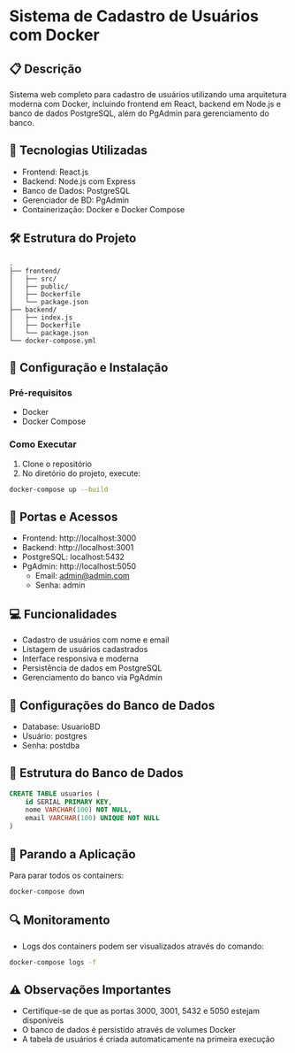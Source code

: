 # Sistema de Cadastro de Usuários com Docker

## 📋 Descrição
Sistema web completo para cadastro de usuários utilizando uma arquitetura moderna com Docker, incluindo frontend em React, backend em Node.js e banco de dados PostgreSQL, além do PgAdmin para gerenciamento do banco.

## 🚀 Tecnologias Utilizadas
- Frontend: React.js
- Backend: Node.js com Express
- Banco de Dados: PostgreSQL
- Gerenciador de BD: PgAdmin
- Containerização: Docker e Docker Compose

## 🛠️ Estrutura do Projeto
```plaintext
.
├── frontend/
│   ├── src/
│   ├── public/
│   ├── Dockerfile
│   └── package.json
├── backend/
│   ├── index.js
│   ├── Dockerfile
│   └── package.json
└── docker-compose.yml
```

## 🔧 Configuração e Instalação

### Pré-requisitos
- Docker
- Docker Compose

### Como Executar
1. Clone o repositório
2. No diretório do projeto, execute:
```bash
docker-compose up --build
```

## 📌 Portas e Acessos
- Frontend: http://localhost:3000
- Backend: http://localhost:3001
- PostgreSQL: localhost:5432
- PgAdmin: http://localhost:5050
  - Email: admin@admin.com
  - Senha: admin

## 💻 Funcionalidades
- Cadastro de usuários com nome e email
- Listagem de usuários cadastrados
- Interface responsiva e moderna
- Persistência de dados em PostgreSQL
- Gerenciamento do banco via PgAdmin

## 🔐 Configurações do Banco de Dados
- Database: UsuarioBD
- Usuário: postgres
- Senha: postdba

## 📝 Estrutura do Banco de Dados
```sql
CREATE TABLE usuarios (
    id SERIAL PRIMARY KEY,
    nome VARCHAR(100) NOT NULL,
    email VARCHAR(100) UNIQUE NOT NULL
)
```

## 🛑 Parando a Aplicação
Para parar todos os containers:
```bash
docker-compose down
```

## 🔍 Monitoramento
- Logs dos containers podem ser visualizados através do comando:
```bash
docker-compose logs -f
```

## ⚠️ Observações Importantes
- Certifique-se de que as portas 3000, 3001, 5432 e 5050 estejam disponíveis
- O banco de dados é persistido através de volumes Docker
- A tabela de usuários é criada automaticamente na primeira execução

        
